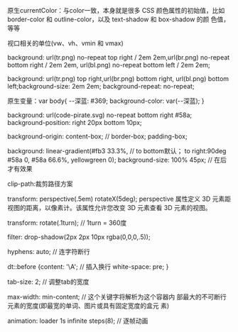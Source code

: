 原生currentColor：与color一致，本身就是很多 CSS 颜色属性的初始值，比如border-color 和 outline-color，以及 text-shadow 和 box-shadow 的颜 色值，等等

视口相关的单位(vw、vh、vmin 和 vmax)

background: url(tr.png) no-repeat top right / 2em 2em,url(br.png) no-repeat bottom right / 2em 2em,
            url(bl.png) no-repeat bottom left / 2em 2em;


background: url(tr.png) top right,url(br.png) bottom right,
url(bl.png) bottom left;background-size: 2em 2em;
background-repeat: no-repeat;

原生变量：var 
body{
--深蓝: #369;
background-color: var(--深蓝);
}

background: url(code-pirate.svg) no-repeat bottom right #58a;
background-position: right 20px bottom 10px;

background-origin: content-box; // border-box; padding-box;

background: linear-gradient(#fb3 33.3%, // to bottom默认； to right:90deg
#58a 0, #58a 66.6%, yellowgreen 0);
background-size: 100% 45px; // 在后才有效果

clip-path:裁剪路径方案

transform: perspective(.5em) rotateX(5deg);
perspective 属性定义 3D 元素距视图的距离，以像素计。该属性允许您改变 3D 元素查看 3D 元素的视图。

transform: rotate(.1turn); // 1turn = 360度

filter: drop-shadow(2px 2px 10px rgba(0,0,0,.5));

hyphens: auto; // 连字符断行

dt::before {content: '\A'; // 插入换行
white-space: pre; }

tab-size: 2; // 调整tab的宽度

max-width: min-content; // 这个关键字将解析为这个容器内 部最大的不可断行元素的宽度(即最宽的单词、图片或具有固定宽度的盒元 素)

animation: loader 1s infinite steps(8);  // 逐帧动画